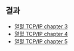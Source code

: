 ## 결과
- [열혈 TCP/IP chapter 3](https://github.com/jjeda/Study/blob/master/computer_science/TCP_IP/chapter3.md)
- [열혈 TCP/IP chapter 4](https://github.com/jjeda/Study/blob/master/computer_science/TCP_IP/chapter4.md)
- [열혈 TCP/IP chapter 5](https://github.com/jjeda/Study/blob/master/computer_science/TCP_IP/chapter5.md)